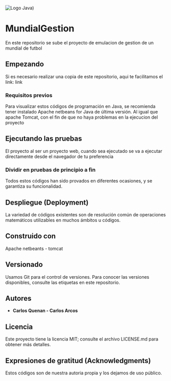 ![Logo Java](https://seeklogo.com/images/J/java-logo-7833D1D21A-seeklogo.com.png))

# MundialGestion

En este repositorio se sube el proyecto de emulacion de gestion de un mundial de futbol

## Empezando

Si es necesario realizar una copia de este repositorio, aqui te facilitamos el link:
link 

### Requisitos previos

Para visualizar estos códigos de programación en Java, se recomienda tener instalado Apache netbeans for Java de última versión.
Al igual que apache Tomcat, con el fin de que no haya problemas en la ejecucion del proyecto 


## Ejecutando las pruebas

El proyecto al ser un proyecto web, cuando sea ejecutado se va a ejecutar directamente desde el navegador de tu preferencia 

### Dividir en pruebas de principio a fin

Todos estos códigos han sido provados en diferentes ocasiones, y se garantiza su funcionalidad.

## Despliegue (Deployment)

La variedad de códigos existentes son de resolución común de operaciones matemáticos utilizables en muchos ámbitos u códigos.


## Construido con

Apache netbeants - tomcat 

## Versionado

Usamos Git para el control de versiones. Para conocer las versiones disponibles, consulte las etiquetas en este repositorio.

## Autores

* **Carlos Quenan - Carlos Arcos** 


## Licencia

Este proyecto tiene la licencia MIT; consulte el archivo LICENSE.md para obtener más detalles.

## Expresiones de gratitud (Acknowledgments)

Estos códigos son de nuestra autoria propia y los dejamos de uso público.
